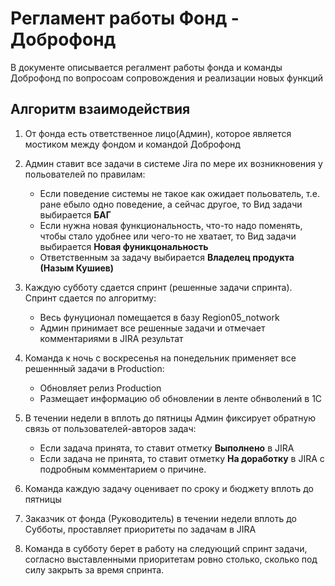 # Регламент работы Фонд - Доброфонд

В документе описывается регалмент работы фонда и команды Доброфонд по вопросоам сопровождения и реализации новых функций

## Алгоритм взаимодействия

1. От фонда есть ответственное лицо(Админ), которое является мостиком между фондом и командой Доброфонд
2. Админ ставит все задачи в системе Jira по мере их возникновения у польователей по правилам:
    * Если поведение системы не такое как ожидает польователь, т.е. ране ебыло одно поведение, а сейчас другое, то Вид задачи выбирается __БАГ__
    * Если нужна новая функциональность, что-то надо поменять, чтобы стало удобнее или чего-то не хватает, то Вид задачи выбирается __Новая фуникцональность__
    * Ответственным за задачу выбирается __Владелец продукта (Назым Кушиев)__

3. Каждую субботу сдается спринт (решенные задачи спринта). Спринт сдается по алгоритму:
    * Весь фунуционал помещается в базу  Region05_notwork
    * Админ принимает все решенные задачи и отмечает комментариями в JIRA результат

4. Команда к ночь с воскресенья на понедельник применяет все решеннный задачи в Production:
    * Обновляет релиз Production
    * Размещает информацию об обновлении в ленте обнволений в 1С

5. В течении недели в вплоть до пятницы Админ фиксирует обратную связь от пользователей-авторов задач:
    * Если задача принята, то ставит отметку __Выполнено__ в JIRA
    * Если задача не принята, то ставит отметку __На доработку__ в JIRA  с подробным комментарием о причине.

6. Команда каждую задачу оценивает по сроку и бюджету вплоть до пятницы

7. Заказчик от фонда (Руководитель) в течении недели вплоть до Субботы, проставляет приоритеты по задачам в JIRA

8. Команда в субботу берет в работу на следующий спринт задачи, согласно выставленными приоритетам ровно столько, сколько под силу закрыть за время спринта.




